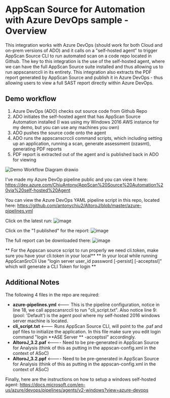 # AppScan Source for Automation with Azure DevOps sample - Overview

This integration works with Azure DevOps (should work for both Cloud and on-prem versions of ADO) and it calls on a "self-hosted agent" to trigger AppScan Source CLI to run automated scan on a code repo located in Github. The key to this integration is the use of the self-hosted agent, where we can have the full AppScan Source suite installed and thus allowing us to run appscansrccli in its entirety. This integration also extracts the PDF report generated by AppScan Source and publish it in Azure DevOps - thus allowing users to view a full SAST report directly within Azure DevOps. 

## Demo workflow
1. Azure DevOps (ADO) checks out source code from Github Repo
2. ADO initiates the self-hosted agent that has AppScan Source Automation installed (I was using my Windows 2016 AWS instance for my demo, but you can use any machines you own)
3. ADO pushes the source code onto the agent
4. ADO runs the appscanscrccli command scripts, which including setting up an application, running a scan, generate assessment (ozasmt), generating PDF reports
5. PDF report is extracted out of the agent and is published back in ADO for viewing

![Demo Workflow Diagram drawio](https://user-images.githubusercontent.com/5158535/142063443-8c91ad4d-2261-4a56-b57c-21af87c21371.png)


I've made my Azure DevOp pipeline public and you can view it here:
https://dev.azure.com/ChiuAntony/AppScan%20Source%20Automation%20via%20self-hosted%20Agent

You can view the Azure DevOps YAML pipeline script in this repo, located here:
https://github.com/antonychiu2/AltoroJ/blob/master/azure-pipelines.yml

Click on the latest run:
![image](https://user-images.githubusercontent.com/5158535/140100674-6ac08195-7625-4b48-81ed-87fc79f563d6.png)


Click on the "1 published" for the report:
![image](https://user-images.githubusercontent.com/5158535/140100709-4a708247-66c8-4806-9c17-c94d58d37059.png)


The full report can be downloaded there:
![image](https://user-images.githubusercontent.com/5158535/140100743-99de1f84-cb55-42f0-aee5-5b5e037fd9c4.png)


** For the Appscan source script to run properly we need cli.token, make sure you have your cli.token in your local**
** In your local while running AppScanSrcCli Use "login server user_id password [-persist] [-acceptssl]" which will generate a CLI Token for login **
## Additional Notes
The following 4 files in the repo are required:

* __azure-pipelines.yml__ <--- This is the pipeline configuration, notice in line 18, we call appscansrccli to run "cli_script.txt". Also notice line 9: (pool: 'Default') is the agent pool where my self-hosted 2016 windows server machine is located. 
* __cli_script.txt__ <--- Runs AppScan Source CLI, will point to the .paf and ppf files to initialize the application. In this file make sure you edit login command "login **ASE Server ** -acceptssl" accordingly. 
* __AltoroJ_3.2.paf__ <---- Need to be pre-generated in AppScan Source for Analysis (think of this as putting in the appscan-config.xml in the context of ASoC)
* __AltoroJ_3.2.ppf__ <---- Need to be pre-generated in AppScan Source for Analysis (think of this as putting in the appscan-config.xml in the context of ASoC)


Finally, here are the instructions on how to setup a windows self-hosted agent:
https://docs.microsoft.com/en-us/azure/devops/pipelines/agents/v2-windows?view=azure-devops


